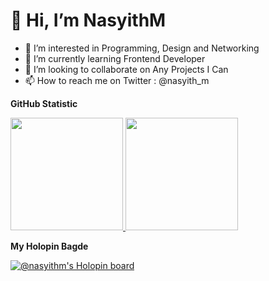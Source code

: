 # 👋 Hi, I’m NasyithM
- 👀 I’m interested in Programming, Design and Networking
- 🌱 I’m currently learning Frontend Developer
- 💞️ I’m looking to collaborate on Any Projects I Can
- 📫 How to reach me on Twitter : @nasyith_m

**GitHub Statistic**

<p align="left">
<a href="https://github.com/nasyithm">
  <img height="180em" src="https://github-readme-stats-eight-theta.vercel.app/api?username=gilangadhan&show_icons=true&theme=algolia&include_all_commits=true&count_private=true"/>
  <img height="180em" src="https://github-readme-stats-eight-theta.vercel.app/api/top-langs/?username=gilangadhan&layout=compact&langs_count=8&theme=algolia"/>
</a>
</p>

**My Holopin Bagde**

[![@nasyithm's Holopin board](https://holopin.me/nasyithm)](https://holopin.io/@nasyithm)

<!---
nasyithm/nasyithm is a ✨ special ✨ repository because its `README.md` (this file) appears on your GitHub profile.
You can click the Preview link to take a look at your changes.
--->
